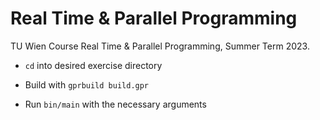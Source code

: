 # Real Time &amp; Parallel Programming

TU Wien Course Real Time &amp; Parallel Programming, Summer Term 2023.

+ `cd` into desired exercise directory

+ Build with `gprbuild build.gpr`

+ Run `bin/main` with the necessary arguments
